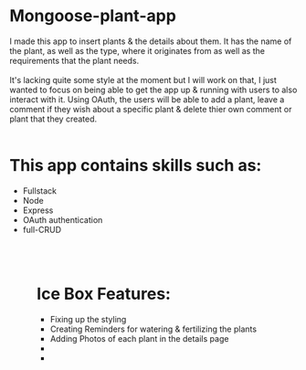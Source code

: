 # Mongoose-plant-app

I made this app to insert plants & the details about them. It has the name of the plant, as well as the type, where it originates from as well as the requirements that the plant needs.
<br>
<br>
It's lacking quite some style at the moment but I will work on that, I just wanted to focus on being able to get the app up & running with users to also interact with it. Using OAuth, the users will be able to add a plant, leave a comment if they wish about a specific plant & delete thier own comment or plant that they created.
<br>
<br>

# This app contains skills such as:

<ul>
<li>Fullstack</li>
<li>Node</li>
<li>Express</li>
<li>OAuth authentication</li>
<li>full-CRUD</li>
<ul>
<br>
<br>

# Ice Box Features:

<ul>
<li>Fixing up the styling</li>
<li>Creating Reminders for watering & fertilizing the plants</li>
<li>Adding Photos of each plant in the details page</li>
<li></li>
<li></li>
